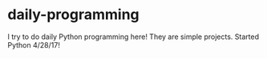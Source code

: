 # daily-programming
I try to do daily Python programming here! They are simple projects. Started Python 4/28/17!
